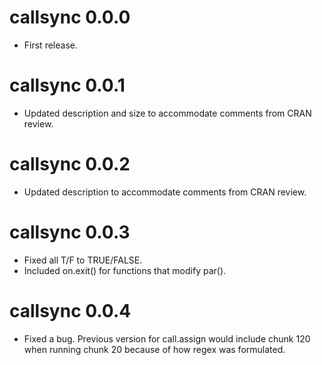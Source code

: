 # callsync 0.0.0

* First release.

# callsync 0.0.1

* Updated description and size to accommodate comments from CRAN review. 

# callsync 0.0.2

* Updated description to accommodate comments from CRAN review. 

# callsync 0.0.3

* Fixed all T/F to TRUE/FALSE.
* Included on.exit() for functions that modify par(). 

# callsync 0.0.4

* Fixed a bug. Previous version for call.assign would include chunk 120 when running chunk 20 because of how
  regex was formulated. 
